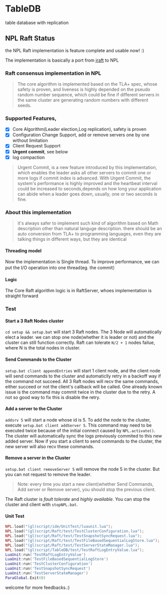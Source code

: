 # TableDB
table database with replication

## NPL Raft Status
the NPL Raft implementation is feature complete and usable now! :)

The implementation is basically a port from [jraft](https://github.com/datatechnology/jraft) to NPL

### Raft consensus implementation in NPL

> The core algorithm is implemented based on the TLA+ spec, whose safety is proven, and liveness is highly depended on the pseudo random number sequence, which could be fine if different servers in the same cluster are generating random numbers with different seeds.

### Supported Features,
- [x] Core Algorithm(Leader election,Log replication), safety is proven
- [x] Configuration Change Support, add or remove servers one by one without limitation
- [x] Client Request Support
- [x] **Urgent commit**, see below
- [x] log compaction 

> Urgent Commit, is a new feature introduced by this implementation, which enables the leader asks all other servers to commit one or more logs if commit index is advanced. With Urgent Commit, the system's performance is highly improved and the heartbeat interval could be increased to seconds,depends on how long your application can abide when a leader goes down, usually, one or two seconds is fine. 

### About this implementation
> it's always safer to implement such kind of algorithm based on Math description other than natural languge description.
> there should be an auto conversion from TLA+ to programming languages, even they are talking things in different ways, but they are identical

#### Threading model
  Now the implementation is Single thread. To improve performance, we can put the I/O operation into one thread(eg. the commit）
  
#### Logic
  The Core Raft algorithm logic is in RaftServer, whoes implementation is straight forward
  
### Test

#### Start a 3 Raft Nodes cluster
 `cd setup && setup.bat` will start 3 Raft nodes. The 3 Node will automatically elect a leader. we can stop one node(whether it is leader or not) and the cluster can still function correctly. Raft can tolerate `N/2 + 1` nodes failue, where N is the total nodes in cluster.

#### Send Commands to the Cluster
`setup.bat client appendEntries` will start 1 client node, and the client node will send commands to the cluster and automaticlly retry in a backoff way if the command not succeed. All 3 Raft nodes will recv the same commands, either succeed or not the client's callback will be called. One already known issue is the command may commit twice in the cluster due to the retry. A not so good way to fix this is disable the retry.
 
#### Add a server to the Cluster
`addsrv 5` will start a node whose id is 5. To add the node to the cluster, execute `setup.bat client addServer 5`. This command may need to be executed twice because of the initial connect caused by `NPL.activate()`. The cluster will automatically sync the logs previously commited to this new added server. Now if you start a client to send commands to the cluster, the new server will also recv these commands.

#### Remove a server in the Cluster
`setup.bat client removeServer 5` will remove the node 5 in the cluster. But you can not request to remove the leader.

> Note: every time you start a new client(whether Send Commands, Add server or Remove server), you should stop the previous client.

The Raft cluster is *fault tolerate* and *highly available*. You can stop the cluster and client with `stopNPL.bat`.

#### Unit Test

```lua
NPL.load("(gl)script/ide/UnitTest/luaunit.lua");
NPL.load("(gl)script/Raft/test/TestClusterConfiguration.lua");
NPL.load("(gl)script/Raft/test/TestSnapshotSyncRequest.lua");
NPL.load("(gl)script/Raft/test/TestFileBasedSequentialLogStore.lua");
NPL.load("(gl)script/Raft/test/TestServerStateManager.lua");
NPL.load("(gl)script/TableDB/test/TestRaftLogEntryValue.lua");
LuaUnit:run('TestRaftLogEntryValue') 
LuaUnit:run('TestFileBasedSequentialLogStore') 
LuaUnit:run('TestClusterConfiguration')
LuaUnit:run('TestSnapshotSyncRequest')
LuaUnit:run('TestServerStateManager')
ParaGlobal.Exit(0)
```

welcome for more feedbacks.:)
